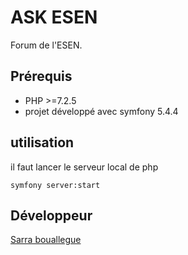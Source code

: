 # ASK ESEN
Forum de l'ESEN.

## Prérequis
* PHP >=7.2.5
* projet développé avec symfony 5.4.4 

## utilisation
il faut lancer le serveur local de php
```
symfony server:start
```

## Développeur 
[Sarra bouallegue](https://github.com/BouallegueSarra)